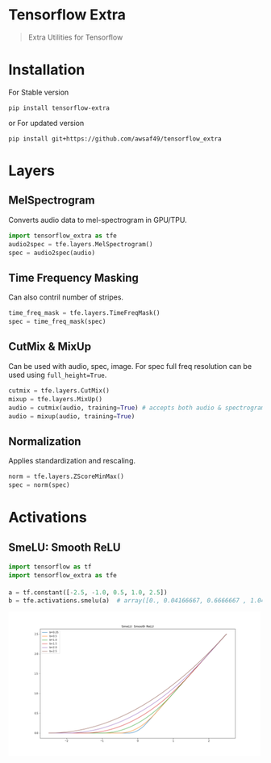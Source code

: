 # Tensorflow Extra
> Extra Utilities for Tensorflow

# Installation
For Stable version
```shell
pip install tensorflow-extra
```
or
For updated version
```shell
pip install git+https://github.com/awsaf49/tensorflow_extra
```
# Layers
## MelSpectrogram
Converts audio data to mel-spectrogram in GPU/TPU.
```py
import tensorflow_extra as tfe
audio2spec = tfe.layers.MelSpectrogram()
spec = audio2spec(audio)
```

## Time Frequency Masking
Can also contril number of stripes.
```py
time_freq_mask = tfe.layers.TimeFreqMask()
spec = time_freq_mask(spec)
```

## CutMix & MixUp
Can be used with audio, spec, image. For spec full freq resolution can be used using `full_height=True`.
```py
cutmix = tfe.layers.CutMix()
mixup = tfe.layers.MixUp()
audio = cutmix(audio, training=True) # accepts both audio & spectrogram
audio = mixup(audio, training=True)
```

## Normalization
Applies standardization and rescaling.
```py
norm = tfe.layers.ZScoreMinMax()
spec = norm(spec)
```

# Activations
## SmeLU: Smooth ReLU
```py
import tensorflow as tf
import tensorflow_extra as tfe

a = tf.constant([-2.5, -1.0, 0.5, 1.0, 2.5])
b = tfe.activations.smelu(a)  # array([0., 0.04166667, 0.6666667 , 1.0416666 , 2.5])
```
<img src="images/smelu.png" width=500>
